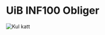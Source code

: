 # UiB INF100 Obliger
 
![Kul katt](https://hips.hearstapps.com/digitalspyuk.cdnds.net/16/21/1464342455-typing-cat-gif.gif?resize=980:*)
